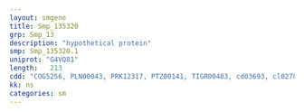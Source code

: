 ```yaml
---
layout: smgene
title: Smp_135320
grp: Smp_13
description: "hypothetical protein"
smp: Smp_135320.1
uniprot: "G4VQ81"
length:   213
cdd: "COG5256, PLN00043, PRK12317, PTZ00141, TIGR00483, cd03693, cl02787"
kk: ns
categories: sm
---
```

